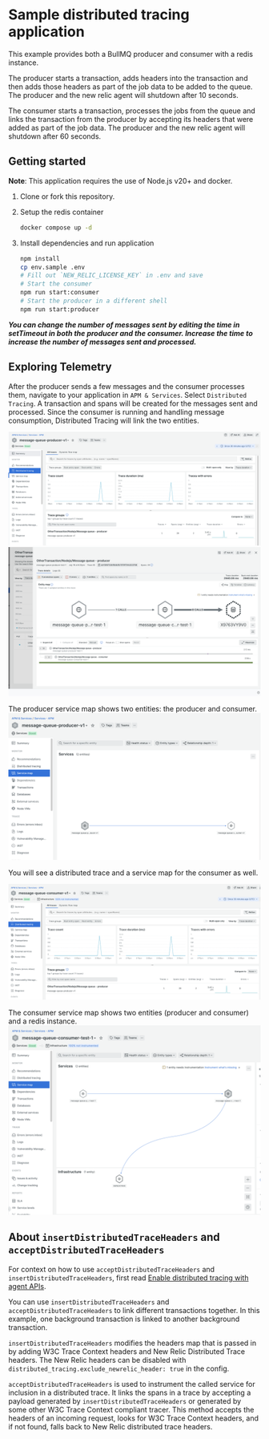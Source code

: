 # Sample distributed tracing application 

This example provides both a BullMQ producer and consumer with a redis instance. 

The producer starts a transaction, adds headers into the transaction and then adds those headers as part of the job data to be added to the queue. The producer and the new relic agent will shutdown after 10 seconds. 

The consumer starts a transaction, processes the jobs from the queue and links the transaction from the producer by accepting its headers that were added as part of the job data. The producer and the new relic agent will shutdown after 60 seconds. 

## Getting started
**Note**: This application requires the use of Node.js v20+ and docker.

 1. Clone or fork this repository.

 2. Setup the redis container

    ```sh
    docker compose up -d 
    ```

 3. Install dependencies and run application

    ```sh
    npm install
    cp env.sample .env
    # Fill out `NEW_RELIC_LICENSE_KEY` in .env and save 
    # Start the consumer
    npm run start:consumer
    # Start the producer in a different shell
    npm run start:producer
    ```
***You can change the number of messages sent by editing the time in setTimeout in both the producer and the consumer. Increase the time to increase the number of messages sent and processed.*** 

## Exploring Telemetry
After the producer sends a few messages and the consumer processes them, navigate to your application in `APM & Services`.  Select `Distributed Tracing`. A transaction and spans will be created for the messages sent and processed. Since the consumer is running and handling message consumption, Distributed Tracing will link the two entities.

![Producer distributed tracing](./images/producer-dt.png?raw=true "Producer distributed tracing")
![Producer distributed trace](./images/producer-dt-trace.png?raw=true "Producer distributed trace")

The producer service map shows two entities: the producer and consumer. 
![Producer service map](./images/producer-service-map.png?raw=true "Producer service map")

You will see a distributed trace and a service map for the consumer as well. 

![Consumer distributed tracing](./images/consumer-dt.png?raw=true "Consumer distributed tracing")

The consumer service map shows two entities (producer and consumer) and a redis instance. 
![Consumer service map](./images/consumer-service-map.png?raw=true "Consumer service map")

## About `insertDistributedTraceHeaders` and `acceptDistributedTraceHeaders`

For context on how to use `acceptDistributedTraceHeaders` and `insertDistributedTraceHeaders`, first read [Enable distributed tracing with agent APIs](https://docs.newrelic.com/docs/distributed-tracing/enable-configure/language-agents-enable-distributed-tracing/).

You can use `insertDistributedTraceHeaders` and `acceptDistributedTraceHeaders` to link different transactions together. In this example, one background transaction is linked to another background transaction.

`insertDistributedTraceHeaders` modifies the headers map that is passed in by adding W3C Trace Context headers and New Relic Distributed Trace headers. The New Relic headers can be disabled with `distributed_tracing.exclude_newrelic_header: true` in the config.

`acceptDistributedTraceHeaders` is used to instrument the called service for inclusion in a distributed trace. It links the spans in a trace by accepting a payload generated by `insertDistributedTraceHeaders` or generated by some other W3C Trace Context compliant tracer. This method accepts the headers of an incoming request, looks for W3C Trace Context headers, and if not found, falls back to New Relic distributed trace headers.
